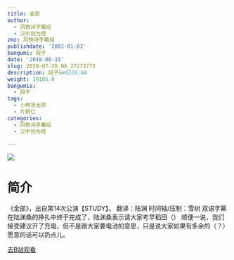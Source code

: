 ```yaml
---
title: 金部
author:
  - 风物诗字幕组
  - 汉中则为橙
zmz: 风物诗字幕组
publishdate: '2001-01-03'
bangumi: 段子
date: '2018-08-15'
slug: 2018-07-20_NA_27273773
description: 段子&#8226;NA
weight: 19185.0
bangumis:
  - 段子
tags:
  - 小林贤太郎
  - 片桐仁
categories:
  - 风物诗字幕组
  - 汉中则为橙

---
```

![](https://i.imgur.com/oNLHose.jpg)
# 简介  
《金部》，出自第14次公演【STUDY】。
翻译：陆渊 时间轴/压制：雪树
双语字幕在陆渊桑的挣扎中终于完成了，陆渊桑表示请大家考早稻田（）
顺便一说，我们接受建议开了充电，但不是跟大家要电池的意思，只是说大家如果有多余的（？）愿意的话可以扔点儿。  

[去B站观看](https://www.bilibili.com/video/av27273773/)
 
